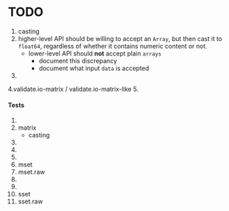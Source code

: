 TODO
====

1. casting
2. higher-level API should be willing to accept an `Array`, but then cast it to `float64`, regardless of whether it contains numeric content or not.
	- lower-level API should __not__ accept plain `arrays`
		-	document this discrepancy
		-	document what input `data` is accepted 
3. 
4.validate.io-matrix / validate.io-matrix-like
5. 



#### Tests

1. 
2. matrix
	-	casting
3. 
4. 
5. 
6. mset
7. mset.raw
8. 
9. 
10. sset
11. sset.raw

